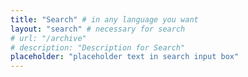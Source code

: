 ```yaml
---
title: "Search" # in any language you want
layout: "search" # necessary for search
# url: "/archive"
# description: "Description for Search"
placeholder: "placeholder text in search input box"
---
```


